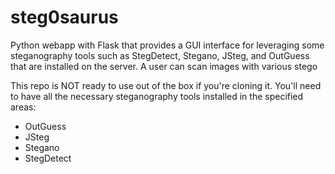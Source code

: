# steg0saurus
Python webapp with Flask that provides a GUI interface for leveraging some steganography tools such as StegDetect, Stegano, JSteg, and OutGuess that are installed on the server.  A user can scan images with various stego

This repo is NOT ready to use out of the box if you're cloning it.  You'll need to have all the necessary steganography tools installed in the specified areas:
 - OutGuess
 - JSteg
 - Stegano
 - StegDetect
 
 
